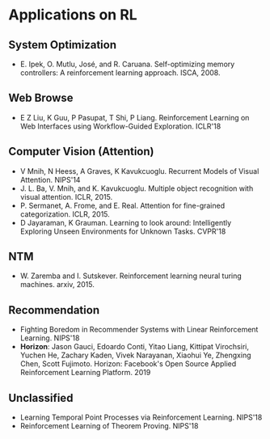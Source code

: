 # Applications on RL

## System Optimization
- E. Ipek, O. Mutlu, José, and R. Caruana. Self-optimizing memory controllers: A reinforcement learning approach. ISCA, 2008.

## Web Browse
- E Z Liu, K Guu, P Pasupat, T Shi, P Liang. Reinforcement Learning on Web Interfaces using Workflow-Guided Exploration. ICLR'18

## Computer Vision (Attention)
- V Mnih, N Heess, A Graves, K Kavukcuoglu. Recurrent Models of Visual Attention. NIPS'14
- J. L. Ba, V. Mnih, and K. Kavukcuoglu. Multiple object recognition with visual attention. ICLR, 2015.
- P. Sermanet, A. Frome, and E. Real. Attention for fine-grained categorization. ICLR, 2015.
- D Jayaraman, K Grauman. Learning to look around: Intelligently Exploring Unseen Environments for Unknown Tasks. CVPR'18

## NTM
- W. Zaremba and I. Sutskever. Reinforcement learning neural turing machines. arxiv, 2015.

## Recommendation
- Fighting Boredom in Recommender Systems with Linear Reinforcement Learning. NIPS'18
- **Horizon**: Jason Gauci, Edoardo Conti, Yitao Liang, Kittipat Virochsiri, Yuchen He, Zachary Kaden, Vivek Narayanan, Xiaohui Ye, Zhengxing Chen, Scott Fujimoto. Horizon: Facebook's Open Source Applied Reinforcement Learning Platform. 2019

## Unclassified
- Learning Temporal Point Processes via Reinforcement Learning. NIPS'18
- Reinforcement Learning of Theorem Proving. NIPS'18